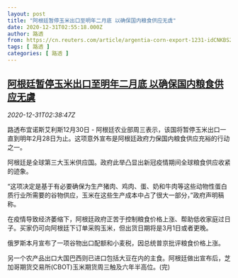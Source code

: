 ```yaml
---
layout: post
title: "阿根廷暂停玉米出口至明年二月底 以确保国内粮食供应无虞"
date: 2020-12-31T02:55:18.000Z
author: 路透
from: https://cn.reuters.com/article/argentia-corn-export-1231-idCNKBS29506G
tags: [ 路透 ]
categories: [ 路透 ]
---
```

<!--1609383318000-->
[阿根廷暂停玉米出口至明年二月底 以确保国内粮食供应无虞](https://cn.reuters.com/article/argentia-corn-export-1231-idCNKBS29506G)
------

<div>
<div><i>2020-12-31T02:38:47Z</i></div><p>路透布宜诺斯艾利斯12月30日 - 阿根廷农业部周三表示，该国将暂停玉米出口一直到明年2月28日为止。这项意外宣布是阿根廷政府力保国内粮食供应充裕的行动之一。</p><p>阿根廷是全球第三大玉米供应国。政府此举凸显出新冠疫情期间全球粮食供应收紧的迹象。</p><p>“这项决定是基于有必要确保为生产猪肉、鸡肉、蛋、奶和牛肉等这些动物性蛋白质行业所需要的谷物供应，玉米在这些生产成本中占了很大一部分，”政府声明稿称。</p><p>在疫情导致经济萎缩下，阿根廷政府正苦于控制粮食价格上涨、帮助低收家庭过日子。买家仍可向阿根廷下订单采购玉米，但出货日期将是3月1日或者更晚。</p><p>俄罗斯本月宣布了一项谷物出口配额和小麦税，因总统普京批评粮食价格上涨。</p><p>另一个农产品出口大国巴西则已进口包括大豆在内的主食。阿根廷做出宣布后，芝加哥期货交易所(CBOT)玉米期货周三触及六年半高位。(完)</p>
</div>
